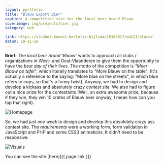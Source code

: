 ```yaml
---
layout: portfolio
title: "Blauw Export Bier"
caption: A competition site for the local beer brand Blauw
coverimage: img/projects/bier.jpg
category: web

link: https://student.howest.be/lotte.bijlsma/20162017/maIII/blauw/
datum: 19-11-16
---
```


**Brief:** The *local beer brand 'Blauw'* wants to approach all clubs / organizations in West- and Oost-Vlaanderen to give them the opportunity to have the *best day of their lives*. The motto of the competition is *"Meer Blauw op tafel"*, which literally translates to "More Blauw on the table". (It's actually a reference to the saying: "More blue on the streets", in which blue refers to cops, so that's a funny twist). Anyway, we had to design and develop a kickass and absolutely crazy *contest site.* We also had to figure out a nice prize for the contestants (Well, an extra awesome prize, because if they win, they win 10 crates of Blauw beer anyway, I mean how can you top that right).

![Homepage](https://res.cloudinary.com/lottebijlsma/image/upload/q_47/v1480775543/Portfolio/Blauw/blauw.png)

So, we had *just one week* to design and develop this absolutely crazy ass contest site. The *requirements* were a working form, form validation in JavaScript and PHP and some CSS3 animations. It didn't need to be responsive.

![Visuals](https://res.cloudinary.com/lottebijlsma/image/upload/c_scale,q_51,w_1500/v1480775464/Portfolio/Blauw/beer.jpg)

You can see the site [here]({{ page.link }})
